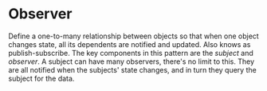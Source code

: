 # Observer
Define a one-to-many relationship between objects so that when one object changes state, all its
dependents are notified and updated. Also knows as publish-subscribe.
The key components in this pattern are the _subject_ and _observer_.
A subject can have many observers, there's no limit to this. They are all notified when the subjects' state
changes, and in turn they query the subject for the data.
